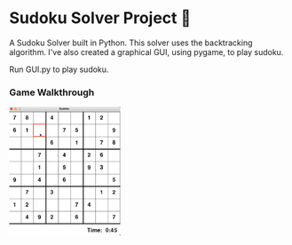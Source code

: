# Sudoku Solver Project 🧮

A Sudoku Solver built in Python. This solver uses the backtracking algorithm. I've also created a graphical GUI, using pygame, to play sudoku. 

Run GUI.py to play sudoku.

### Game Walkthrough
<img src="https://github.com/samuelsandoval1/Sudoku-Solver/raw/main/walkthroughs/walkthrough.gif" width=200>
